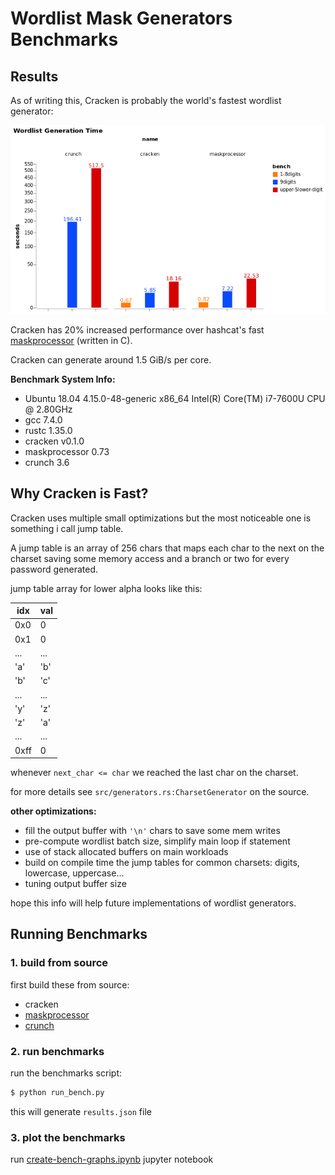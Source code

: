 # Wordlist Mask Generators Benchmarks

## Results

As of writing this, Cracken is probably the world's fastest wordlist generator:

![bechmarks results](./bench-results.png)

Cracken has 20% increased performance over hashcat's fast [maskprocessor][mp] (written in C).

Cracken can generate around 1.5 GiB/s per core.

**Benchmark System Info:**

* Ubuntu 18.04 4.15.0-48-generic x86_64 Intel(R) Core(TM) i7-7600U CPU @ 2.80GHz
* gcc 7.4.0
* rustc 1.35.0
* cracken v0.1.0
* maskprocessor 0.73
* crunch 3.6

## Why Cracken is Fast?

Cracken uses multiple small optimizations but the most noticeable one is something i call jump table.

A jump table is an array of 256 chars that maps each char to the next on the charset saving some memory access and a branch or two for every password generated.

jump table array for lower alpha looks like this:

| idx | val |
| --- | --- |
| 0x0 | 0   |
| 0x1 | 0   |
| ... | ... |
| 'a' | 'b' |
| 'b' | 'c' |
| ... | ... |
| 'y' | 'z' |
| 'z' | 'a' |
| ... | ... |
| 0xff|  0  |

whenever `next_char <= char` we reached the last char on the charset.

for more details see `src/generators.rs:CharsetGenerator` on the source.

**other optimizations:**

* fill the output buffer with `'\n'` chars to save some mem writes
* pre-compute wordlist batch size, simplify main loop if statement
* use of stack allocated buffers on main workloads
* build on compile time the jump tables for common charsets: digits, lowercase, uppercase...
* tuning output buffer size

hope this info will help future implementations of wordlist generators.


## Running Benchmarks

### 1. build from source

first build these from source:
 
* cracken
* [maskprocessor][mp]
* [crunch][crunch]


### 2. run benchmarks

run the benchmarks script:

```bash
$ python run_bench.py
```

this will generate `results.json` file


### 3. plot the benchmarks

run [create-bench-graphs.ipynb][notebook] jupyter notebook

[mp]: https://github.com/hashcat/maskprocessor
[crunch]: https://github.com/crunchsec/crunch
[notebook]: ./create-bench-graphs.ipynb
